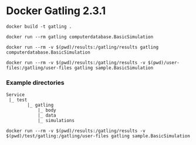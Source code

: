 # Docker Gatling 2.3.1

    docker build -t gatling .

    docker run --rm gatling computerdatabase.BasicSimulation

    docker run --rm -v $(pwd)/results:/gatling/results gatling computerdatabase.BasicSimulation

    docker run --rm -v $(pwd)/results:/gatling/results -v $(pwd)/user-files:/gatling/user-files gatling sample.BasicSimulation

### Example directories

    Service
     |_ test
        	|_ gatling
                |_ body
                |_ data
                |_ simulations

    docker run --rm -v $(pwd)/results:/gatling/results -v $(pwd)/test/gatling:/gatling/user-files gatling sample.BasicSimulation

